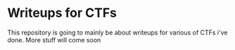 # Writeups for CTFs
This repository is going to mainly be about writeups for various of CTFs i've done.
More stuff will come soon

